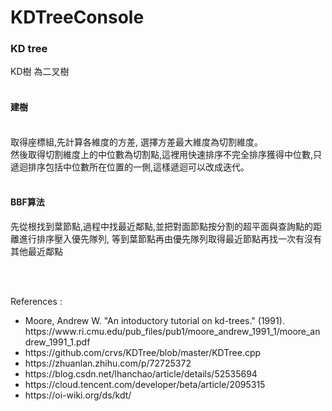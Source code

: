 # KDTreeConsole

<h3>KD tree</h3>

<p>

KD樹 為二叉樹
<br><br>
<h4>建樹</h4>
<br>
取得座標組,先計算各維度的方差, 選擇方差最大維度為切割維度。
<br>
然後取得切割維度上的中位數為切割點,這裡用快速排序不完全排序獲得中位數,只遞迴排序包括中位數所在位置的一側,這樣遞迴可以改成迭代。
<br><br>

<h4>BBF算法</h4>
先從根找到葉節點,過程中找最近鄰點,並把對面節點按分割的超平面與查詢點的距離進行排序壓入優先隊列, 等到葉節點再由優先隊列取得最近節點再找一次有沒有其他最近鄰點


<br><br>
<div>References : </div>
<ul>
<li>Moore, Andrew W. "An intoductory tutorial on kd-trees." (1991).  https://www.ri.cmu.edu/pub_files/pub1/moore_andrew_1991_1/moore_andrew_1991_1.pdf</li>
<li>https://github.com/crvs/KDTree/blob/master/KDTree.cpp</li>
<li>https://zhuanlan.zhihu.com/p/72725372</li>
<li>https://blog.csdn.net/lhanchao/article/details/52535694</li>
<li>https://cloud.tencent.com/developer/beta/article/2095315</li>
<li>https://oi-wiki.org/ds/kdt/</li>
</ul>
</p>
